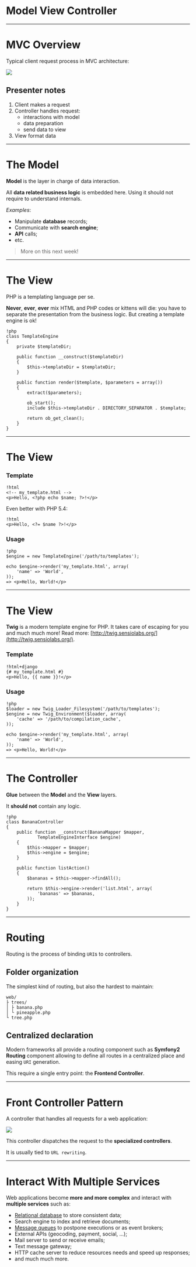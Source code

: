 # Model View Controller
---

# MVC Overview

Typical client request process in MVC architecture:

![](../images/MVC.png)

## Presenter notes

1. Client makes a request
1. Controller handles request:
    * interactions with model
    * data preparation
    * send data to view
1. View format data

---

# The Model

**Model** is the layer in charge of data interaction.

All **data related business logic** is embedded here.
Using it should not require to understand internals.

_Examples_:

* Manipulate **database** records;
* Communicate with **search engine**;
* **API** calls;
* etc.

> More on this next week!

---

# The View

PHP is a templating language per se.

**Never**, **ever**, **ever** mix HTML and PHP codes or kittens
will die: you have to separate the presentation from the business logic.
But creating a template engine is ok!

    !php
    class TemplateEngine
    {
        private $templateDir;

        public function __construct($templateDir)
        {
            $this->templateDir = $templateDir;
        }

        public function render($template, $parameters = array())
        {
            extract($parameters);

            ob_start();
            include $this->templateDir . DIRECTORY_SEPARATOR . $template;

            return ob_get_clean();
        }
    }

---

# The View

### Template

    !html
    <!-- my_template.html -->
    <p>Hello, <?php echo $name; ?>!</p>

Even better with PHP 5.4:

    !html
    <p>Hello, <?= $name ?>!</p>


### Usage

    !php
    $engine = new TemplateEngine('/path/to/templates');

    echo $engine->render('my_template.html', array(
        'name' => 'World',
    ));
    => <p>Hello, World!</p>

---

# The View

**Twig** is a modern template engine for PHP. It takes care of escaping for
you and much much more! Read more:
[http://twig.sensiolabs.org/](http://twig.sensiolabs.org/).

### Template

    !html+django
    {# my_template.html #}
    <p>Hello, {{ name }}!</p>


### Usage

    !php
    $loader = new Twig_Loader_Filesystem('/path/to/templates');
    $engine = new Twig_Environment($loader, array(
        'cache' => '/path/to/compilation_cache',
    ));

    echo $engine->render('my_template.html', array(
        'name' => 'World',
    ));
    => <p>Hello, World!</p>

---

# The Controller

**Glue** between the **Model** and the **View** layers.

It **should not** contain any logic.

    !php
    class BananaController
    {
        public function __construct(BananaMapper $mapper,
                TemplateEngineInterface $engine)
        {
            $this->mapper = $mapper;
            $this->engine = $engine;
        }

        public function listAction()
        {
            $bananas = $this->mapper->findAll();

            return $this->engine->render('list.html', array(
                'bananas' => $bananas,
            ));
        }
    }

---

# Routing

Routing is the process of binding `URI`s to controllers.

## Folder organization

The simplest kind of routing, but also the hardest to maintain:

    web/
    ├ trees/
    │ ├ banana.php
    │ └ pineapple.php
    └ tree.php

## Centralized declaration

Modern frameworks all provide a routing component such as **Symfony2 Routing**
component allowing to define all routes in a centralized place and easing
`URI` generation.

This require a single entry point: the **Frontend Controller**.

---

# Front Controller Pattern

A controller that handles all requests for a web application:

![](http://martinfowler.com/eaaCatalog/frontController-sketch.gif)

This controller dispatches the request to the **specialized controllers**.

It is usually tied to `URL rewriting`.

---

# Interact With Multiple Services

Web applications become **more and more complex** and interact with
**multiple services** such as:

* [Relational database](http://en.wikipedia.org/wiki/Relational_database) to store consistent data;
* Search engine to index and retrieve documents;
* [Message queues](http://en.wikipedia.org/wiki/Message_queue) to postpone executions or as event brokers;
* External APIs (geocoding, payment, social, ...);
* Mail server to send or receive emails;
* Text message gateway;
* HTTP cache server to reduce resources needs and speed up responses;
* and much much more.
